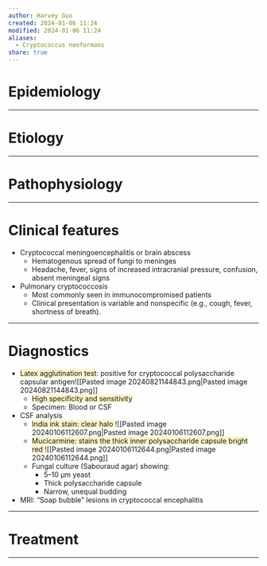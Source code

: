 ```yaml
---
author: Harvey Guo
created: 2024-01-06 11:24
modified: 2024-01-06 11:24
aliases:
  - Cryptococcus neoformans
share: true
---
```

# Epidemiology


---
# Etiology


---
# Pathophysiology


---
# Clinical features
- Cryptococcal meningoencephalitis or brain abscess
	- Hematogenous spread of fungi to meninges
	- Headache, fever, signs of increased intracranial pressure, confusion, absent meningeal signs
- Pulmonary cryptococcosis
	- Most commonly seen in immunocompromised patients
	- Clinical presentation is variable and nonspecific (e.g., cough, fever, shortness of breath).

---
# Diagnostics
- <span style="background:rgba(240, 200, 0, 0.2)">Latex agglutination test</span>: positive for cryptococcal polysaccharide capsular antigen![[Pasted image 20240821144843.png|Pasted image 20240821144843.png]]
	- <span style="background:rgba(240, 200, 0, 0.2)">High specificity and sensitivity</span>
	- Specimen: Blood or CSF
- CSF analysis
	- <span style="background:rgba(240, 200, 0, 0.2)">India ink stain: clear halo </span>![[Pasted image 20240106112607.png|Pasted image 20240106112607.png]]
	- <span style="background:rgba(240, 200, 0, 0.2)">Mucicarmine: stains the thick inner polysaccharide capsule bright red </span>![[Pasted image 20240106112644.png|Pasted image 20240106112644.png]]
	- Fungal culture (Sabouraud agar) showing:
		- 5–10 μm yeast
		- Thick polysaccharide capsule
		- Narrow, unequal budding
- MRI: “Soap bubble” lesions in cryptococcal encephalitis

---
# Treatment


---
